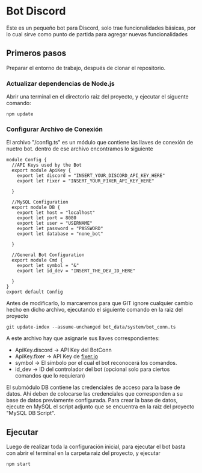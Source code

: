 
# Bot Discord

Este es un pequeño bot para Discord, solo trae funcionalidades básicas, por lo cual sirve como punto de partida para agregar nuevas funcionalidades

## Primeros pasos

Preparar el entorno de trabajo, después de clonar el repositorio.

### Actualizar dependencias de Node.js
Abrir una terminal en el directorio raiz del proyecto, y ejecutar el siguente comando:
```
npm update
```

### Configurar Archivo de Conexión
El archivo "/config.ts" es un módulo que contiene las llaves de conexión de nuetro bot. dentro de ese archivo encontramos lo siguiente
```
module Config {
  //API Keys used by the Bot
  export module ApiKey {
    export let discord = "INSERT_YOUR_DISCORD_API_KEY_HERE"
    export let Fixer = "INSERT_YOUR_FIXER_API_KEY_HERE"

  }

  //MySQL Configuration
  export module DB {
    export let host = "localhost"
    export let port = 8080
    export let user = "USERNAME"
    export let password = "PASSWORD"
    export let database = "none_bot"

  }

  //General Bot Configuration
  export module Cmd {
    export let symbol = "&"
    export let id_dev = "INSERT_THE_DEV_ID_HERE"

  }
}
export default Config
```

Antes de modificarlo, lo marcaremos para que GIT ignore cualquier cambio hecho en dicho archivo, ejecutando el siguiente comando en la raiz del proyecto
```
git update-index --assume-unchanged bot_data/system/bot_conn.ts
```

A este archivo hay que asignarle sus llaves correspondientes:
* ApiKey.discord -> API Key del BotConn
* ApiKey.fixer -> API Key de [fixer.io](https://fixer.io/)
* symbol -> El símbolo por el cual el bot reconocerá los comandos.
* id_dev -> ID del controlador del bot (opcional solo para ciertos comandos que lo requieran)

El submódulo DB contiene las credenciales de acceso para la base de datos. Ahí deben de colocarse las credenciales que corresponden a su base de datos previamente configurada. Para crear la base de datos, ejecute en MySQL el script adjunto que se encuentra en la raiz del proyecto "MySQL DB Script".

## Ejecutar
Luego de realizar toda la configuración inicial, para ejecutar el bot basta con abrir el terminal en la carpeta raiz del proyecto, y ejecutar
```
npm start
```
